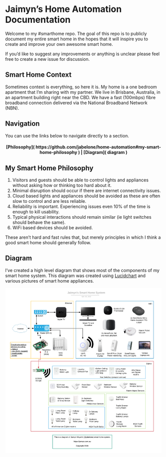 # Jaimyn’s Home Automation Documentation
Welcome to my #smarthome repo. The goal of this repo is to publicly document my entire smart home in the hopes that it will inspire you to create and improve your own awesome smart home.

If you’d like to suggest any improvements or anything is unclear please feel free to create a new issue for discussion.

## Smart Home Context
Sometimes context is everything, so here it is. My home is a one bedroom apartment that I’m sharing with my partner. We live in Brisbane, Australia, in an apartment building right near the CBD. We have a fast (100mbps) fibre broadband connection delivered via the National Broadband Network (NBN).

## Navigation
You can use the links below to navigate directly to a section.

<div align="center"><a name="menu"></a>
  <h4>
    [Philosophy]( https://github.com/jabelone/home-automation#my-smart-home-philosophy )
    <span> | </span> 
    [Diagram]( diagram )
  </h4>
</div>

## My Smart Home Philosophy
1) Visitors and guests should be able to control lights and appliances without asking how or thinking too hard about it.
2) Minimal disruption should occur if there are internet connectivity issues.
3) Cloud based lights and appliances should be avoided as these are often slow to control and are less reliable.
4) Reliability is important. Experiencing issues even 10% of the time is enough to kill usability.
5) Typical physical interactions should remain similar (ie light switches should behave the same).
6) WiFi based devices should be avoided.

These aren’t hard and fast rules that, but merely principles in which I think a good smart home should generally follow.

## Diagram
I’ve created a high level diagram that shows most of the components of my smart home system. This diagram was created using [Lucidchart](https://Lucidchart.com) and various pictures of smart home appliances.

![](Images/diagram.png)
